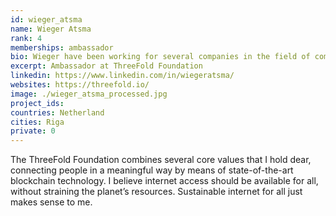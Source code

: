 ```yaml
---
id: wieger_atsma
name: Wieger Atsma
rank: 4
memberships: ambassador
bio: Wieger have been working for several companies in the field of communications and advertising for over 20 years. It taught him to look at details, while keeping an eye on the big picture. His aim is to never fully grow up, and to never stop wondering. By connecting people, humor, ideas and an open mind, he believes anything is possible.
excerpt: Ambassador at ThreeFold Foundation
linkedin: https://www.linkedin.com/in/wiegeratsma/
websites: https://threefold.io/
image: ./wieger_atsma_processed.jpg
project_ids: 
countries: Netherland
cities: Riga
private: 0
---
```


The ThreeFold Foundation combines several core values that I hold dear, connecting people in a meaningful way by means of state-of-the-art blockchain technology. I believe internet access should be available for all, without straining the planet’s resources. Sustainable internet for all just makes sense to me.
